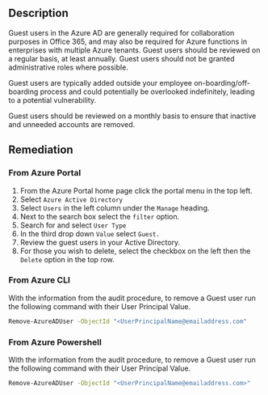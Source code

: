 ## Description

Guest users in the Azure AD are generally required for collaboration purposes in Office 365, and may also be required for Azure functions in enterprises with multiple Azure tenants. Guest users should be reviewed on a regular basis, at least annually. Guest users should not be granted administrative roles where possible.

Guest users are typically added outside your employee on-boarding/off-boarding process and could potentially be overlooked indefinitely, leading to a potential vulnerability.

Guest users should be reviewed on a monthly basis to ensure that inactive and unneeded accounts are removed.

## Remediation

### From Azure Portal

  1. From the Azure Portal home page click the portal menu in the top left.
  2. Select `Azure Active Directory`
  3. Select `Users` in the left column under the `Manage` heading.
  4. Next to the search box select the `filter` option.
  5. Search for and select `User Type`
  6. In the third drop down `Value` select `Guest.`
  7. Review the guest users in your Active Directory.
  8. For those you wish to delete, select the checkbox on the left then the `Delete` option in the top row.

### From Azure CLI

With the information from the audit procedure, to remove a Guest user run the following command with their User Principal Value.

```bash
Remove-AzureADUser -ObjectId "<UserPrincipalName@emailaddress.com"
```

### From Azure Powershell

With the information from the audit procedure, to remove a Guest user run the following command with their User Principal Value.

```bash
Remove-AzureADUser -ObjectId "<UserPrincipalName@emailaddress.com>"
```